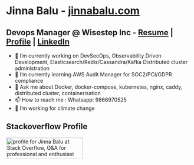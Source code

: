# Jinna Balu  - [jinnabalu.com](https://jinnabalu.com/)

## Devops Manager @ Wisestep Inc - [Resume](https://jinnabalu.com/resume/) | [Profile](https://jinnabalu.com/) | [LinkedIn](https://www.linkedin.com/in/jinna-balu-20368995/)



- 🔭 I’m currently working on DevSecOps, Observability Driven Development, Elasticsearch/Redis/Cassandra/Kafka Distributed cluster administration
- 🌱 I’m currently learning AWS Audit Manager for SOC2/PCI/GDPR compliance
- 💬 Ask me about Docker, docker-compose, kubernetes, nginx, caddy, distributed cluster, containerisation
- 📫 How to reach me : Whatsapp: 9866970525
- 🌱 I’m working for climate change



## Stackoverflow Profile

<a href="https://stackoverflow.com/users/4348824/jinna-balu"><img src="https://stackoverflow.com/users/flair/4348824.png" width="208" height="58" alt="profile for Jinna Balu at Stack Overflow, Q&amp;A for professional and enthusiast programmers" title="profile for Jinna Balu at Stack Overflow, Q&amp;A for professional and enthusiast programmers"></a>
